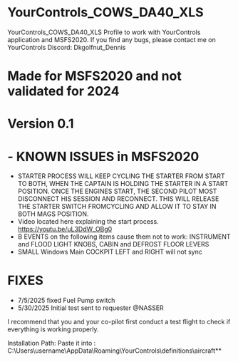 # YourControls_COWS_DA40_XLS
YourControls_COWS_DA40_XLS
Profile to work with YourControls application and MSFS2020. If you find any bugs, please contact me on YourControls Discord: Dkgolfnut_Dennis

# Made for MSFS2020 and not validated for 2024

# Version 0.1
# - KNOWN ISSUES in MSFS2020
 - STARTER PROCESS WILL KEEP CYCLING THE STARTER FROM  START TO BOTH, WHEN THE CAPTAIN IS HOLDING THE STARTER IN A START POSITION. ONCE THE ENGINES START, THE SECOND PILOT MOST DISCONNECT HIS SESSION AND RECONNECT. THIS WILL RELEASE THE STARTER SWITCH FROMCYCLING AND ALLOW IT TO STAY IN BOTH MAGS POSITION. 
 - Video located here explaining the start process. https://youtu.be/uL3DdW_OBg0
 - B EVENTS on the following items cause them not to work: INSTRUMENT and FLOOD LIGHT KNOBS, CABIN and DEFROST FLOOR LEVERS
 - SMALL Windows Main COCKPIT LEFT and RIGHT will not sync
# FIXES
   - 7/5/2025 fixed Fuel Pump switch
  -  5/30/2025 Initial test sent to requester @NASSER

I recommend that you and your co-pilot first conduct a test flight to check if everything is working properly.

Installation Path: Paste it into : C:\Users\username\AppData\Roaming\YourControls\definitions\aircraft**
